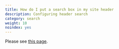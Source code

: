 ```yaml
---
title: How do I put a search box in my site header 
description: Configuring header search 
category: search 
weight: 10
noindex: yes
---
```


Please see [this page](/user/sideboxes/search_box_header_only/).

